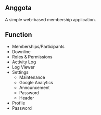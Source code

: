 ## Anggota

A simple web-based membership application. 

## Function

- Memberships/Participants
- Downline
- Roles & Permissions
- Activity Log
- Log Viewer
- Settings
	- Maintenance
	- Google Analytics
	- Announcement
	- Password 
	- Header
- Profile
- Password
